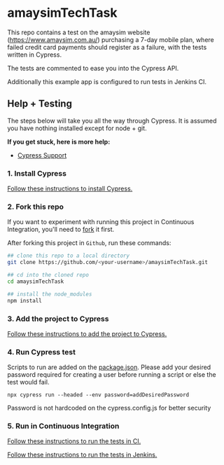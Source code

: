 # amaysimTechTask

This repo contains a test on the amaysim website (https://www.amaysim.com.au/) purchasing a 7-day mobile plan, where failed
credit card payments should register as a failure, with the tests written in Cypress.

The tests are commented to ease you into the Cypress API.

Additionally this example app is configured to run tests in Jenkins CI.

## Help + Testing

The steps below will take you all the way through Cypress. It is assumed you have nothing installed except for node + git.

**If you get stuck, here is more help:**

* [Cypress Support](https://on.cypress.io/support)

### 1. Install Cypress

[Follow these instructions to install Cypress.](https://on.cypress.io/installing-cypress)

### 2. Fork this repo

If you want to experiment with running this project in Continuous Integration, you'll need to [fork](https://github.com/canciorv/amaysimTechTask#fork-destination-box) it first.

After forking this project in `Github`, run these commands:

```bash
## clone this repo to a local directory
git clone https://github.com/<your-username>/amaysimTechTask.git

## cd into the cloned repo
cd amaysimTechTask

## install the node_modules
npm install
```
### 3. Add the project to Cypress

[Follow these instructions to add the project to Cypress.](https://on.cypress.io/writing-your-first-test)

### 4. Run Cypress test

Scripts to run are added on the [package.json](https://github.com/canciorv/amaysimTechTask/blob/main/package.json). Please add your desired password required for creating a user before running a script or else the test would fail.
```
npx cypress run --headed --env password=addDesiredPassword
```
Password is not hardcoded on the cypress.config.js for better security

### 5. Run in Continuous Integration

[Follow these instructions to run the tests in CI.](https://on.cypress.io/continuous-integration)

[Follow these instructions to run the tests in Jenkins.]([https://on.cypress.io/continuous-integration](https://www.lambdatest.com/blog/jenkins-and-cypress-tutorial/)https://www.lambdatest.com/blog/jenkins-and-cypress-tutorial/)

